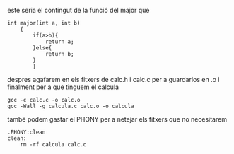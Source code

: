 este seria el contingut de la funció del major que
~~~
int major(int a, int b)
    {
        if(a>b){
            return a;
        }else{
            return b;
        }
        }
~~~    
despres agafarem en els fitxers de calc.h i calc.c per a guardarlos en .o i finalment per a que tinguem el calcula
~~~
gcc -c calc.c -o calc.o
gcc -Wall -g calcula.c calc.o -o calcula
~~~
també podem gastar el PHONY per a netejar els fitxers que no necesitarem
~~~
.PHONY:clean
clean:
	rm -rf calcula calc.o
~~~
